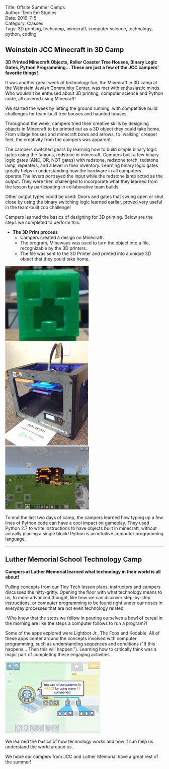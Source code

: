 Title: Offsite Summer Camps  
Author: Tech Em Studios  
Date: 2016-7-5  
Category: Classes  
Tags: 3D printing, techcamp, minecraft, computer science, technology, python, coding   

## Weinstein JCC Minecraft in 3D Camp  

**3D Printed Minecraft Objects, Roller Coaster Tree Houses, Binary Logic Gates, Python Programming... These are just a few of the JCC campers' favorite things!**  

It was another great week of technology fun, the Minecraft in 3D camp at the Weinstein Jewish Community Center, was met with enthusiastic minds. Who wouldn't be enthused about 3D printing, computer science and Python code, all covered using Minecraft!  

We started the week by hitting the ground running, with competitive build challenges for team-built tree houses and haunted houses.

Throughout the week, campers tried their creative skills by designing objects in Minecraft to be printed out as a 3D object they could take home. From village houses and minecraft bows and arrows, to 'walking' creeper feet, the creativity from the campers was apparent.  

The campers switched gears by learning how to build simple binary logic gates using the famous, redstone in minecraft. Campers built a few binary logic gates (AND, OR, NOT gates) with redstone, redstone torch, redstone lamp, repeaters, and a lever in their inventory. Learning binary logic gates greatly helps in understanding how the hardware in all computers operate.The levers portrayed the input while the redstone lamp acted as the output. They were then challenged to incorporate what they learned from the lesson by participating in collaborative team builds!  

Other output types could be used: Doors and gates that swung open or shut close by using the binary switching logic learned earlier, proved very useful in the team-built zoo challenge!  

Campers learned the basics of designing for 3D printing. Below are the steps we completed to perform this:  

* **The 3D Print process**  
    + Campers created a design on Minecraft.    
    + The program, Mineways was used to turn the object into a file, recognizable by the 3D printers.  
    + The file was sent to the 3D Printer and printed into a unique 3D object that they could take home.  
    
![3D Printed Creeper](images/minecraft-3d.jpg)
![Tech Em 3D Printer Hard at Work](images/3d-printer.jpg)
![Haunted House Challenge Screenshot](images/3d-camp-screenshot.jpg)  
    
To end the last two days of camp, the campers learned how typing up a few lines of Python code can have a cool impact on gameplay. They used Python 2.7 to write instructions to have objects built in minecraft, without actually placing a single block! Python is an intuitive computer programming language.  

***  


## Luther Memorial School Technology Camp  

**Campers at Luther Memorial learned what technology in their world is all about!**    

Pulling concepts from our Tiny Tech lesson plans, instructors and campers discussed the nitty-gritty. Opening the floor with what technology means to us, to more advanced thought, like how we can discover step-by-step instructions, or computer programming to be found right under our noses in everyday processes that are not even technology related.  

-Who knew that the steps we follow in pouring ourselves a bowl of cereal in the morning are like the steps a computer follows to run a program?!  

Some of the apps explored were Lightbot Jr., The Foos and Kodable. All of these apps center around the concepts involved with computer programming, such as understanding sequences and conditions ("If this happens... Then this will happen."). Learning how to critically think was a major part of completing these engaging activities.  

![A View of Lightbot app](images/lightbot-resize.jpg)  

We learned the basics of how technology works and how it can help us understand the world around us.  

We hope our campers from JCC and Luther Memorial have a great rest of the summer!  




